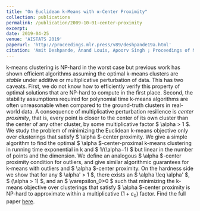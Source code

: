 ```yaml
---
title: "On Euclidean k-Means with α-Center Proximity"
collection: publications
permalink: /publication/2009-10-01-center-proximity
excerpt:
date: 2019-04-25
venue: 'AISTATS 2019'
paperurl: 'http://proceedings.mlr.press/v89/deshpande19a.html'
citation: 'Amit Deshpande, Anand Louis, Apoorv Singh ; Proceedings of Machine Learning Research, PMLR 89:2087-2095, 2019'
---
```


k-means clustering is NP-hard in the worst case but previous work has shown efficient algorithms assuming the optimal k-means clusters are *stable* under additive or multiplicative perturbation of data. This has two caveats. First, we do not know how to efficiently verify this property of optimal solutions that are NP-hard to compute in the first place. Second, the stability assumptions required for polynomial time k-means algorithms are often unreasonable when compared to the ground-truth clusters in real-world data. A consequence of multiplicative perturbation resilience is *center proximity*, that is, every point is closer to the center of its own cluster than the center of any other cluster, by some multiplicative factor $ \alpha > 1 $.  
We study the problem of minimizing the Euclidean k-means objective only over clusterings that satisfy $ \alpha $-center proximity. We give a simple algorithm to find the optimal $ \alpha $-center-proximal k-means clustering in running time exponential in k and $ 1/(\alpha−1) $ but linear in the number of points and the dimension. We define an analogous $ \alpha $-center proximity condition for outliers, and give similar algorithmic guarantees for k-means with outliers and $ \alpha $-center proximity. On the hardness side we show that for any $ \alpha' > 1 $, there exists an $ \alpha \leq \alpha' $, $ (\alpha > 1) $, and an $ \varepsilon_0>0 $ such that minimizing the k-means objective over clusterings that satisfy $ \alpha $-center proximity is NP-hard to approximate within a multiplicative $(1+\varepsilon_0)$ factor. Find the full paper [here](https://arxiv.org/abs/1804.10827).
